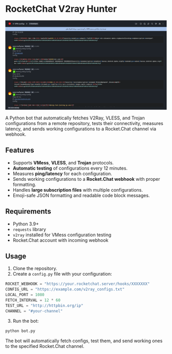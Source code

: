 # RocketChat V2ray Hunter

<img src="./docs/rocket.png">

A Python bot that automatically fetches V2Ray, VLESS, and Trojan configurations from a remote repository, tests their connectivity, measures latency, and sends working configurations to a Rocket.Chat channel via webhook.

## Features

- Supports **VMess**, **VLESS**, and **Trojan** protocols.
- **Automatic testing** of configurations every 12 minutes.
- Measures **ping/latency** for each configuration.
- Sends working configurations to a **Rocket.Chat webhook** with proper formatting.
- Handles **large subscription files** with multiple configurations.
- Emoji-safe JSON formatting and readable code block messages.

## Requirements

- Python 3.9+
- `requests` library
- `v2ray` installed for VMess configuration testing
- Rocket.Chat account with incoming webhook

## Usage

1. Clone the repository.
2. Create a `config.py` file with your configuration:

```python
ROCKET_WEBHOOK = "https://your.rocketchat.server/hooks/XXXXXXX"
CONFIG_URL = "https://example.com/v2ray_configs.txt"
LOCAL_PORT = 1080
FETCH_INTERVAL = 12 * 60
TEST_URL = "http://httpbin.org/ip"
CHANNEL = "#your-channel"
```

3. Run the bot:

```bash
python bot.py
```

The bot will automatically fetch configs, test them, and send working ones to the specified Rocket.Chat channel.
